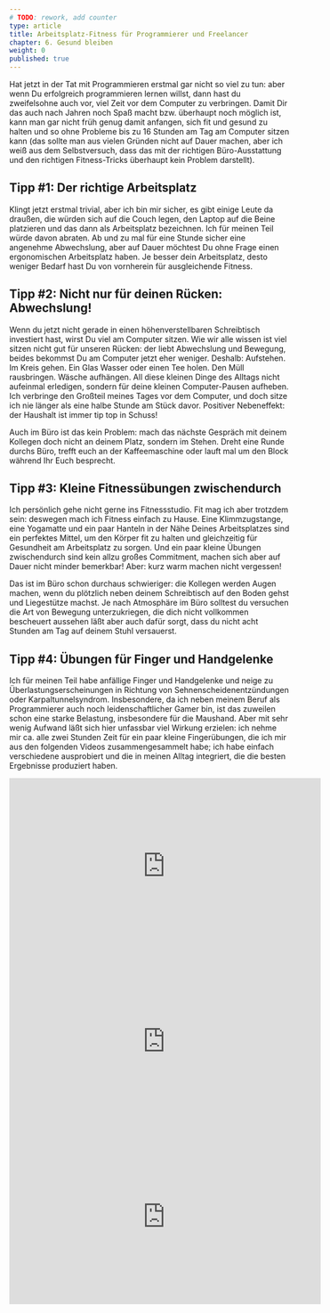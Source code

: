 ```yaml
---
# TODO: rework, add counter
type: article
title: Arbeitsplatz-Fitness für Programmierer und Freelancer
chapter: 6. Gesund bleiben
weight: 0
published: true
---
```


Hat jetzt in der Tat mit Programmieren erstmal gar nicht so viel zu tun: aber wenn Du erfolgreich programmieren lernen willst, dann hast du zweifelsohne auch vor, viel Zeit vor dem Computer zu verbringen. Damit Dir das auch nach Jahren noch Spaß macht bzw. überhaupt noch möglich ist, kann man gar nicht früh genug damit anfangen, sich fit und gesund zu halten und so ohne Probleme bis zu 16 Stunden am Tag am Computer sitzen kann (das sollte man aus vielen Gründen nicht auf Dauer machen, aber ich weiß aus dem Selbstversuch, dass das mit der richtigen Büro-Ausstattung und den richtigen Fitness-Tricks überhaupt kein Problem darstellt).

## Tipp #1: Der richtige Arbeitsplatz

Klingt jetzt erstmal trivial, aber ich bin mir sicher, es gibt einige Leute da draußen, die würden sich auf die Couch legen, den Laptop auf die Beine platzieren und das dann als Arbeitsplatz bezeichnen. Ich für meinen Teil würde davon abraten. Ab und zu mal für eine Stunde sicher eine angenehme Abwechslung, aber auf Dauer möchtest Du ohne Frage einen ergonomischen Arbeitsplatz haben. Je besser dein Arbeitsplatz, desto weniger Bedarf hast Du von vornherein für ausgleichende Fitness.

## Tipp #2: Nicht nur für deinen Rücken: Abwechslung!

Wenn du jetzt nicht gerade in einen höhenverstellbaren Schreibtisch investiert hast, wirst Du viel am Computer sitzen. Wie wir alle wissen ist viel sitzen nicht gut für unseren Rücken: der liebt Abwechslung und Bewegung, beides bekommst Du am Computer jetzt eher weniger. Deshalb: Aufstehen. Im Kreis gehen. Ein Glas Wasser oder einen Tee holen. Den Müll rausbringen. Wäsche aufhängen. All diese kleinen Dinge des Alltags nicht aufeinmal erledigen, sondern für deine kleinen Computer-Pausen aufheben. Ich verbringe den Großteil meines Tages vor dem Computer, und doch sitze ich nie länger als eine halbe Stunde am Stück davor. Positiver Nebeneffekt: der Haushalt ist immer tip top in Schuss!

Auch im Büro ist das kein Problem: mach das nächste Gespräch mit deinem Kollegen doch nicht an deinem Platz, sondern im Stehen. Dreht eine Runde durchs Büro, trefft euch an der Kaffeemaschine oder lauft mal um den Block während Ihr Euch besprecht.

## Tipp #3: Kleine Fitnessübungen zwischendurch

Ich persönlich gehe nicht gerne ins Fitnessstudio. Fit mag ich aber trotzdem sein: deswegen mach ich Fitness einfach zu Hause. Eine Klimmzugstange, eine Yogamatte und ein paar Hanteln in der Nähe Deines Arbeitsplatzes sind ein perfektes Mittel, um den Körper fit zu halten und gleichzeitig für Gesundheit am Arbeitsplatz zu sorgen. Und ein paar kleine Übungen zwischendurch sind kein allzu großes Commitment, machen sich aber auf Dauer nicht minder bemerkbar! Aber: kurz warm machen nicht vergessen!

Das ist im Büro schon durchaus schwieriger: die Kollegen werden Augen machen, wenn du plötzlich neben deinem Schreibtisch auf den Boden gehst und Liegestütze machst. Je nach Atmosphäre im Büro solltest du versuchen die Art von Bewegung unterzukriegen, die dich nicht vollkommen bescheuert aussehen läßt aber auch dafür sorgt, dass du nicht acht Stunden am Tag auf deinem Stuhl versauerst.

## Tipp #4: Übungen für Finger und Handgelenke

Ich für meinen Teil habe anfällige Finger und Handgelenke und neige zu Überlastungserscheinungen in Richtung von Sehnenscheidenentzündungen oder Karpaltunnelsyndrom. Insbesondere, da ich neben meinem Beruf als Programmierer auch noch leidenschaftlicher Gamer bin, ist das zuweilen schon eine starke Belastung, insbesondere für die Maushand. Aber mit sehr wenig Aufwand läßt sich hier unfassbar viel Wirkung erzielen: ich nehme mir ca. alle zwei Stunden Zeit für ein paar kleine Fingerübungen, die ich mir aus den folgenden Videos zusammengesammelt habe; ich habe einfach verschiedene ausprobiert und die in meinen Alltag integriert, die die besten Ergebnisse produziert haben.

<iframe allowfullscreen="" frameborder="0" height="315" src="https://www.youtube-nocookie.com/embed/EiRC80FJbHU?rel=0&amp;showinfo=0" width="560"></iframe>

<iframe allowfullscreen="" frameborder="0" height="315" src="https://www.youtube-nocookie.com/embed/pYj83R8bsYs?rel=0&amp;showinfo=0" width="560"></iframe>

<iframe allowfullscreen="" frameborder="0" height="315" src="https://www.youtube-nocookie.com/embed/fdD7CgN5FGg?rel=0&amp;showinfo=0" width="560"></iframe></p>
